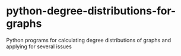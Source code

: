 python-degree-distributions-for-graphs
======================================

Python programs for calculating degree distributions of graphs and applying for several issues
